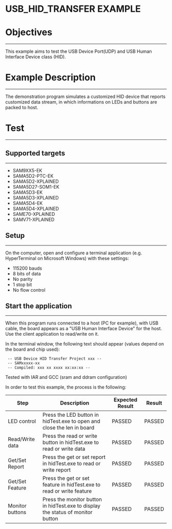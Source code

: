 USB_HID_TRANSFER EXAMPLE
========================

# Objectives
------------
This example aims to test the USB Device Port(UDP) and USB Human Interface
Device class (HID).

# Example Description
---------------------
The demonstration program simulates a customized HID device that reports
customized data stream, in which informations on LEDs and buttons are packed to
host.

# Test
------
## Supported targets
--------------------
* SAM9XX5-EK
* SAMA5D2-PTC-EK
* SAMA5D2-XPLAINED
* SAMA5D27-SOM1-EK
* SAMA5D3-EK
* SAMA5D3-XPLAINED
* SAMA5D4-EK
* SAMA5D4-XPLAINED
* SAME70-XPLAINED
* SAMV71-XPLAINED

## Setup
--------
On the computer, open and configure a terminal application
(e.g. HyperTerminal on Microsoft Windows) with these settings:
 - 115200 bauds
 - 8 bits of data
 - No parity
 - 1 stop bit
 - No flow control

## Start the application
------------------------

When this program runs connected to a host (PC for example), with USB cable,
the board appears as a "USB Human Interface Device" for the host. Use the
client application to read/write on it.

In the terminal window, the following text should appear (values depend on the
board and chip used):
```
 -- USB Device HID Transfer Project xxx --
 -- SAMxxxxx-xx
 -- Compiled: xxx xx xxxx xx:xx:xx --
```
Tested with IAR and GCC (sram and ddram configuration)

In order to test this example, the process is the following:

Step | Description | Expected Result | Result
-----|-------------|-----------------|-------
LED control | Press the LED button in hidTest.exe to open and close the len in board | PASSED | PASSED
Read/Write data | Press the read or write button in hidTest.exe to read or write data | PASSED | PASSED
Get/Set Report | Press the get or set report in hidTest.exe to read or write report | PASSED | PASSED
Get/Set Feature | Press the get or set feature in hidTest.exe to read or write feature | PASSED | PASSED
Monitor buttons | Press the monitor button in hidTest.exe to display the status of monitor button | PASSED | PASSED
